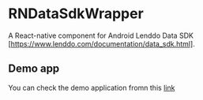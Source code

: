 # RNDataSdkWrapper

A React-native component for Android Lenddo Data SDK [https://www.lenddo.com/documentation/data_sdk.html].


## Demo app

You can check the demo application fromn this [link](https://github.com/Lenddo/react-native-sdk-sample-app)
